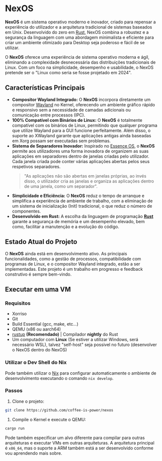 # NexOS

**NexOS** é um sistema operativo moderno e inovador, criado para repensar a experiência do utilizador e a arquitetura tradicional de sistemas baseados em Unix. Desenvolvido do zero em [Rust](https://www.rust-lang.org/), NexOS combina a robustez e a segurança da linguagem com uma abordagem minimalista e eficiente para criar um ambiente otimizado para Desktop seja poderoso e fácil de se utilizar.

O **NexOS** oferece uma experiência de sistema operativo moderna e ágil, eliminando a complexidade desnecessária das distribuições tradicionais de Linux. Com um foco na simplicidade, desempenho e usabilidade, o NexOS pretende ser o "Linux como seria se fosse projetado em 2024".

## Características Principais

- **Compositor Wayland Integrado:** O **NexOS** incorpora diretamente um compositor [Wayland](https://wayland.freedesktop.org/) no Kernel, oferecendo um ambiente gráfico rápido e responsivo sem a necessidade de camadas adicionais ou comunicação entre processos (IPC).
- **100% Compatível com Binários de Linux:** O **NexOS** é totalmente compatível com os binários de Linux, permitindo que qualquer programa que utilize Wayland para a GUI funcione perfeitamente. Além disso, o suporte ao XWayland garante que aplicações antigas ainda baseadas em Xorg possam ser executadas sem problemas.
- **Sistema de Separadores Inovador:** Inspirado no [Essence OS](https://nakst.gitlab.io/essence), o **NexOS** permite aos utilizadores uma forma inovadora de organizem as suas aplicações em separadores dentro de janelas criadas pelo utilizador. Cada janela criada pode conter várias aplicações abertas pelos seus respetivos separadores. 
    > "As aplicações não são abertas em janelas próprias, ao invés disso, o utilizador cria as janelas e organiza as aplicações dentro de uma janela, como um separador".
- **Simplicidade e Eficiência:** O **NexOS** reduz o tempo de arranque e simplifica a experiência de ambiente de trabalho, com a eliminação de um sistema de inicialização (Init) tradicional, o que reduz o número de componentes.
- **Desenvolvido em Rust:** A escolha da linguagem de programação **[Rust](https://www.rust-lang.org/)** garante a segurança de memória e um desempenho elevado, bem como, facilitar a manutenção e a evolução do código.

## Estado Atual do Projeto

O **NexOS** ainda está em desenvolvimento ativo. As principais funcionalidades, como a gestão de processos, compatibilidade com programas de Linux, e o compositor Wayland integrado, estão a ser implementadas. Este projeto é um trabalho em progresso e feedback construtivo é sempre bem-vindo.

## Executar em uma VM

### Requisitos

- Xorriso
- Git
- Build Essential (gcc, make, etc...)
- QEMU (x86 ou aarch64)
- [rustup](https://rustup.rs) **(Recomendado)** | Compilador **nightly** do Rust
- Um computador com **Linux** (Se estiver a utilizar Windows, será necessário WSL), talvez "self-host" seja possivel no futuro (desenvolver o NexOS dentro do NexOS)

### Utilizar o Dev Shell do Nix

Pode também utilizar o [Nix](https://nixos.org) para configurar automaticamente o ambiente de desenvolvimento executando o comando `nix develop`.

### Passos

1. Clone o projeto:

```bash
git clone https://github.com/coffee-is-power/nexos
```

1. Compile o Kernel e execute o QEMU:

```bash
cargo run
```

Pode também especificar um alvo diferente para compilar para outras arquiteturas e executar VMs em outras arquiteturas. A arquitetura principal é `x86_64`, mas o suporte a ARM também está a ser desenvolvido conforme vou aprendendo mais sobre.